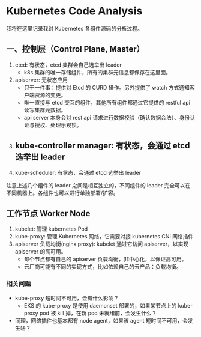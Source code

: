 # Kubernetes Code Analysis

我将在这里记录我对 Kubernetes 各组件源码的分析过程。

## 一、控制层（Control Plane, Master）

1. etcd: 有状态，etcd 集群会自己选举出 leader
    - k8s 集群的唯一存储组件，所有的集群元信息都保存在这里面。
1. apiserver: 无状态应用
    - 只干一件事：提供对 Etcd 的 CURD 操作。另外提供了 watch 方式通知客户端资源的变更。
    - 唯一直接与 etcd 交互的组件，其他所有组件都通过它提供的 restful api 读写集群元数据。
    - api server 本身会对 rest api 请求进行数据校验（确认数据合法）、身份认证与授权、处理乐观锁。
1. kube-controller manager: 有状态，会通过 etcd 选举出 leader
    - 
1. kube-scheduler: 有状态，会通过 etcd 选举出 leader

注意上述几个组件的 leader 之间是相互独立的，不同组件的 leader 完全可以在不同机器上。各组件也可以进行单独部署/扩容。

## 工作节点 Worker Node

1. kubelet: 管理 kubernetes Pod
1. kube-proxy: 管理 Kubernetes 网络，它需要对接 kubernetes CNI 网络插件
2. apiserver 负载均衡(nginx proxy): kubelet 通过它访问 apiserver，以实现 apiserver 的高可用。
    - 每个节点都有自己的 apiserver 负载均衡，非中心化，以保证高可用。
    - 云厂商可能有不同的实现方式，比如依赖自己的云产品：负载均衡。

### 相关问题

- kube-proxy 短时间不可用，会有什么影响？
  - EKS 的 kube-proxy 是使用 daemonset 部署的，如果某节点上的 kube-proxy pod 被 kill 掉，在新 pod 未就绪前，会发生什么？
- 同理，网络插件也基本都有 node agent，如果该 agent 短时间不可用，会发生啥？

